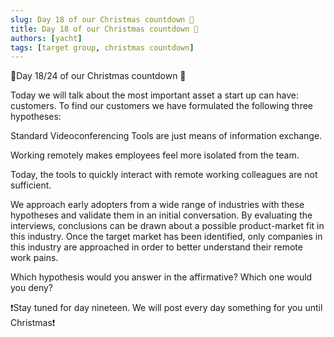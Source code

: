 ```yaml
---
slug: Day 18 of our Christmas countdown 🎄
title: Day 18 of our Christmas countdown 🎄
authors: [yacht]
tags: [target group, christmas countdown]
---
```


🎅Day 18/24 of our Christmas countdown 🎄

Today we will talk about the most important asset a start up can have: customers.
To find our customers we have formulated the following three hypotheses:

Standard Videoconferencing Tools are just means of information exchange.

Working remotely makes employees feel more isolated from the team.

Today, the tools to quickly interact with remote working colleagues are not sufficient.

We approach early adopters from a wide range of industries with these hypotheses and validate them in an initial conversation. By evaluating the interviews, conclusions can be drawn about a possible product-market fit in this industry. Once the target market has been identified, only companies in this industry are approached in order to better understand their remote work pains.

Which hypothesis would you answer in the affirmative?
Which one would you deny?

❗️Stay tuned for day nineteen. We will post every day something for you until Christmas❗️ 